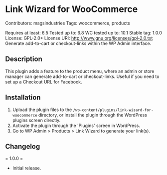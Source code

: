 # Link Wizard for WooCommerce
Contributors: magsindustries
Tags: woocommerce, products


Requires at least: 6.5
Tested up to: 6.8
WC tested up to: 10.1
Stable tag: 1.0.0
License: GPL-2.0+
License URI: http://www.gnu.org/licenses/gpl-2.0.txt
Generate add-to-cart or checkout-links within the WP Admin interface.

## Description
This plugin adds a feature to the product menu, where an admin or store manager can generate add-to-cart or checkout-links. 
Useful if you need to set up a Checkout URL for Facebook.


## Installation 
1. Upload the plugin files to the `/wp-content/plugins/link-wizard-for-woocommerce` directory, or install the plugin through the WordPress plugins screen directly.
2. Activate the plugin through the 'Plugins' screen in WordPress.
3. Go to WP Admin > Products > Link Wizard to generate your link(s).

## Changelog 
= 1.0.0 =
* Initial release.
